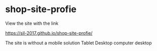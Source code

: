 # shop-site-profie

View the site with the link

 https://sil-2017.github.io/shop-site-profie/

The site is without a mobile solution
Tablet Desktop
computer desktop

